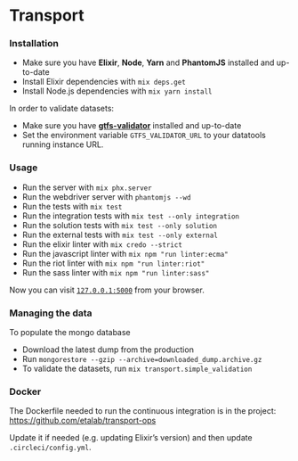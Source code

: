 # Transport

### Installation

  * Make sure you have **Elixir**, **Node**, **Yarn** and **PhantomJS** installed and up-to-date
  * Install Elixir dependencies with `mix deps.get`
  * Install Node.js dependencies with `mix yarn install`

In order to validate datasets:

  * Make sure you have [**gtfs-validator**](https://github.com/etalab/transport-validator) installed and up-to-date
  * Set the environment variable `GTFS_VALIDATOR_URL` to your datatools running instance URL.

### Usage

  * Run the server with `mix phx.server`
  * Run the webdriver server with `phantomjs --wd`
  * Run the tests with `mix test`
  * Run the integration tests with `mix test --only integration`
  * Run the solution tests with `mix test --only solution`
  * Run the external tests with `mix test --only external`
  * Run the elixir linter with `mix credo --strict`
  * Run the javascript linter with `mix npm "run linter:ecma"`
  * Run the riot linter with `mix npm "run linter:riot"`
  * Run the sass linter with `mix npm "run linter:sass"`

Now you can visit [`127.0.0.1:5000`](http://127.0.0.1:5000) from your browser.

### Managing the data

To populate the mongo database

  * Download the latest dump from the production
  * Run `mongorestore --gzip --archive=downloaded_dump.archive.gz`
  * To validate the datasets, run `mix transport.simple_validation`

### Docker

  The Dockerfile needed to run the continuous integration is in the project:
  https://github.com/etalab/transport-ops

  Update it if needed (e.g. updating Elixir’s version) and then update `.circleci/config.yml`.
